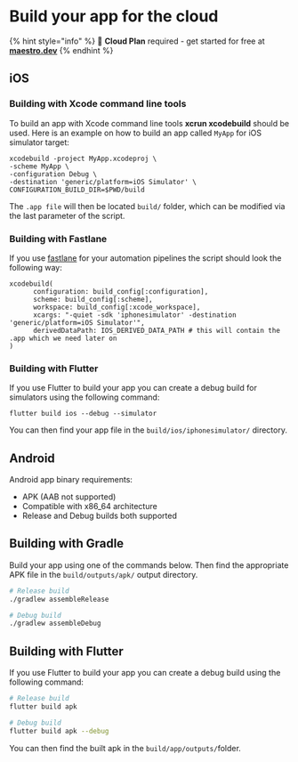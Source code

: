 # Build your app for the cloud

{% hint style="info" %}
🚀 **Cloud Plan** required - get started for free at [**maestro.dev**](https://www.maestro.dev/)
{% endhint %}

## iOS

### Building with Xcode command line tools

To build an app with Xcode command line tools **xcrun xcodebuild** should be used. Here is an example on how to build an app called `MyApp` for iOS simulator target:

```
xcodebuild -project MyApp.xcodeproj \
-scheme MyApp \
-configuration Debug \
-destination 'generic/platform=iOS Simulator' \
CONFIGURATION_BUILD_DIR=$PWD/build
```

The `.app file` will then be located `build/` folder, which can be modified via the last parameter of the script.

### Building with Fastlane

If you use [fastlane](https://fastlane.tools/) for your automation pipelines the script should look the following way:

```
xcodebuild(
      configuration: build_config[:configuration],
      scheme: build_config[:scheme],
      workspace: build_config[:xcode_workspace],
      xcargs: "-quiet -sdk 'iphonesimulator' -destination 'generic/platform=iOS Simulator'",
      derivedDataPath: IOS_DERIVED_DATA_PATH # this will contain the .app which we need later on
)
```

### Building with Flutter

If you use Flutter to build your app you can create a debug build for simulators using the following command:

```
flutter build ios --debug --simulator
```

You can then find your app file in the `build/ios/iphonesimulator/` directory.

## Android

Android app binary requirements:

* APK (AAB not supported)
* Compatible with x86\_64 architecture
* Release and Debug builds both supported

## Building with Gradle

Build your app using one of the commands below. Then find the appropriate APK file in the `build/outputs/apk/` output directory.

```sh
# Release build
./gradlew assembleRelease

# Debug build
./gradlew assembleDebug
```

## Building with Flutter

If you use Flutter to build your app you can create a debug build using the following command:

```bash
# Release build
flutter build apk

# Debug build
flutter build apk --debug
```

You can then find the built apk in the `build/app/outputs/`folder.
